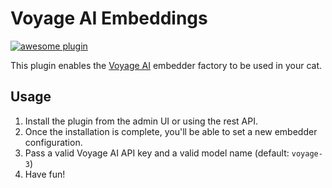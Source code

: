 # Voyage AI Embeddings

[![awesome plugin](https://custom-icon-badges.demolab.com/static/v1?label=&message=awesome+plugin&color=383938&style=for-the-badge&logo=cheshire_cat_ai)](https://)

This plugin enables the [Voyage AI](https://voyageai.com/) embedder factory to be used in your cat.

## Usage

1. Install the plugin from the admin UI or using the rest API.
2. Once the installation is complete, you'll be able to set a new embedder configuration.
3. Pass a valid Voyage AI API key and a valid model name (default: `voyage-3`)
4. Have fun!
